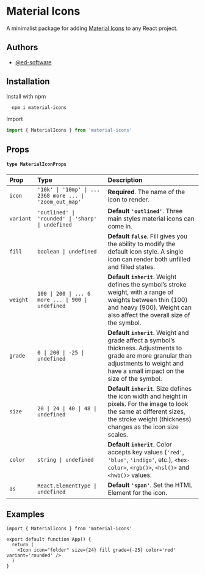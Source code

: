 # Material Icons

A minimalist package for adding [Material Icons](https://fonts.google.com/icons) to any React project.



## Authors

- [@ed-software](https://www.github.com/ed-software)


## Installation

Install with npm

```bash
  npm i material-icons
```

Import

```typescript
import { MaterialIcons } from 'material-icons'
```


## Props

#### `type MaterialIconProps`


| Prop | Type     | Description                |
| :-------- | :------- | :------------------------- |
| `icon` | `'10k' \| '10mp' \| ... 2368 more ... \| 'zoom_out_map'` | **Required**. The name of the icon to render. |
| `variant` | `'outlined' \| 'rounded' \| 'sharp' \| undefined` | **Default `'outlined'`**. Three main styles material icons can come in. |
| `fill` | `boolean \| undefined` | **Default `false`**. Fill gives you the ability to modify the default icon style. A single icon can render both unfilled and filled states. |
| `weight` | `100 \| 200 \| ... 6 more ... \| 900 \| undefined` |  **Default `inherit`**. Weight defines the symbol’s stroke weight, with a range of weights between thin (100) and heavy (900). Weight can also affect the overall size of the symbol. |
| `grade` | `0 \| 200 \| -25 \| undefined` |  **Default `inherit`**. Weight and grade affect a symbol’s thickness. Adjustments to grade are more granular than adjustments to weight and have a small impact on the size of the symbol. |
| `size` | `20 \| 24 \| 40 \| 48 \| undefined` | **Default `inherit`**. Size defines the icon width and height in pixels. For the image to look the same at different sizes, the stroke weight (thickness) changes as the icon size scales. |
| `color` | `string \| undefined` | **Default `inherit`**. Color accepts key values (`'red'`, `'blue'`, `'indigo'`, etc.), `<hex-color>`, `<rgb()>`, `<hsl()>` and `<hwb()>` values. |
| `as` | `React.ElementType \| undefined` | **Default `'span'`**. Set the HTML Element for the icon.

## Examples

```TSX
import { MaterialIcons } from 'material-icons'

export default function App() {
  return (
    <Icon icon="folder" size={24} fill grade={-25} color='red' variant='rounded' />
  )
}

```